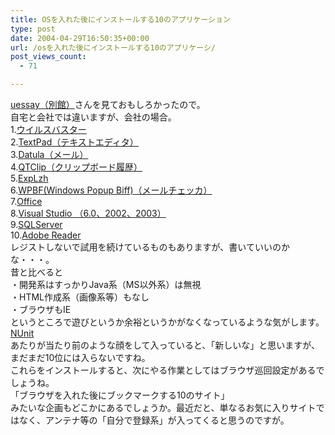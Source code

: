 ```yaml
---
title: OSを入れた後にインストールする10のアプリケーション
type: post
date: 2004-04-29T16:50:35+00:00
url: /osを入れた後にインストールする10のアプリケーシ/
post_views_count:
  - 71

---
```

[uessay（別館）][1]さんを見ておもしろかったので。  
自宅と会社では違いますが、会社の場合。  
1.[ウイルスバスター][2]  
2.[TextPad（テキストエディタ）][3]  
3.[Datula（メール）][4]  
4.[QTClip（クリップボード履歴）][5]  
5.[ExpLzh][6]  
6.[WPBF(Windows Popup Biff)（メールチェッカ）][7]  
7.[Office][8]  
8.[Visual Studio （6.0、2002、2003）][9]  
9.[SQLServer][10]  
10.[Adobe Reader][11]  
レジストしないで試用を続けているものもありますが、書いていいのかな・・・。  
昔と比べると  
・開発系はすっかりJava系（MS以外系）は無視  
・HTML作成系（画像系等）もなし  
・ブラウザもIE  
というところで遊びというか余裕というかがなくなっているような気がします。  
[NUnit][12]  
あたりが当たり前のような顔をして入っていると、「新しいな」と思いますが、まだまだ10位には入らないですね。  
これらをインストールすると、次にやる作業としてはブラウザ巡回設定があるでしょうね。  
「ブラウザを入れた後にブックマークする10のサイト」  
みたいな企画もどこかにあるでしょうか。最近だと、単なるお気に入りサイトではなく、アンテナ等の「自分で登録系」が入ってくると思うのですが。

 [1]: http://goodsite.cocolog-nifty.com/uessay/2004/04/os10.html
 [2]: http://www.trendmicro.com/jp/products/desktop/vb/evaluate/overview.htm
 [3]: http://japan.textpad.com/
 [4]: http://www.onsystems.co.jp/
 [5]: http://www2k.biglobe.ne.jp/~araken/qtclip.htm
 [6]: http://www.ponsoftware.jp/archiver/
 [7]: http://www.vector.co.jp/soft/win95/net/se032902.html
 [8]: http://www.microsoft.com/japan/office/default.mspx
 [9]: http://www.microsoft.com/japan/msdn/vstudio/default.asp
 [10]: http://www.microsoft.com/japan/sql/default.mspx
 [11]: http://www.adobe.co.jp/products/acrobat/readstep2.html
 [12]: http://www.nunit.org/index.html